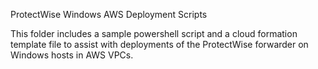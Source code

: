 ProtectWise Windows AWS Deployment Scripts

This folder includes a sample powershell script and a cloud formation template file to assist with deployments of the ProtectWise forwarder on Windows hosts in AWS VPCs.